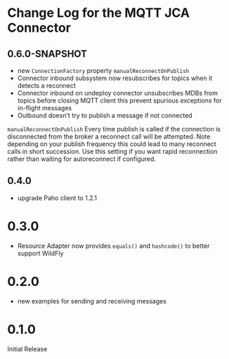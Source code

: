 # Change Log for the MQTT JCA Connector

## 0.6.0-SNAPSHOT
* new `ConnectionFactory` property `manualReconnectOnPublish`
* Connector inbound subsystem now resubscribes for topics when it detects a reconnect
* Connector inbound on undeploy connector unsubscribes MDBs from topics before closing MQTT client this prevent spurious exceptions for in-flight messages
* Outbound doesn't try to publish a message if not connected

`manualReconnectOnPublish` Every time publish is called if the connection is disconnected from the broker a reconnect call will be attempted. 
Note depending on your publish frequency this could lead to many reconnect calls in short succession.
Use this setting if you want rapid reconnection rather than waiting for autoreconnect if configured. 

## 0.4.0
* upgrade Paho client to 1.2.1

# 0.3.0
* Resource Adapter now provides `equals()` and `hashcode()` to better support WildFly

# 0.2.0
* new examples for sending and receiving messages

# 0.1.0
Initial Release


